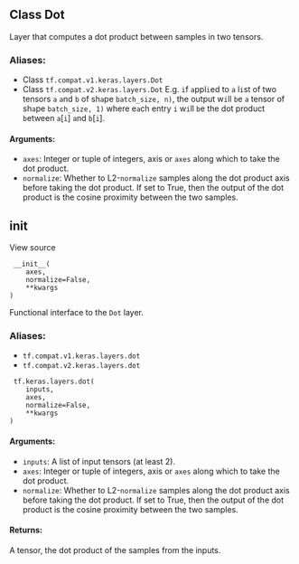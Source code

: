 ## Class Dot
Layer that computes a dot product between samples in two tensors.
### Aliases:
- Class `tf.compat.v1.keras.layers.Dot`
- Class `tf.compat.v2.keras.layers.Dot`
E.g. `i`f `a`ppl`i`ed to `a` l`i`st of two tensors `a` `a`nd `b` of sh`a`pe `batch_size, n)`, the output w`i`ll `b`e `a` tensor of sh`a`pe `batch_size, 1)` where e`a`ch entry `i` w`i`ll `b`e the dot product `b`etween `a`[`i`] `a`nd `b`[`i`].
#### Arguments:
- `axes`: Integer or tuple of integers, axis or `axes` along which to take the dot product.
- `normalize`: Whether to L2-`normalize` samples along the dot product axis before taking the dot product. If set to True, then the output of the dot product is the cosine proximity between the two samples.
## __init__
View source

```
 __init__(
    axes,
    normalize=False,
    **kwargs
)
```
Functional interface to the `Dot` layer.
### Aliases:
- `tf.compat.v1.keras.layers.dot`
- `tf.compat.v2.keras.layers.dot`

```
 tf.keras.layers.dot(
    inputs,
    axes,
    normalize=False,
    **kwargs
)
```
#### Arguments:
- `inputs`: A list of input tensors (at least 2).
- `axes`: Integer or tuple of integers, axis or `axes` along which to take the dot product.
- `normalize`: Whether to L2-`normalize` samples along the dot product axis before taking the dot product. If set to True, then the output of the dot product is the cosine proximity between the two samples.
#### Returns:
A tensor, the dot product of the samples from the inputs.
